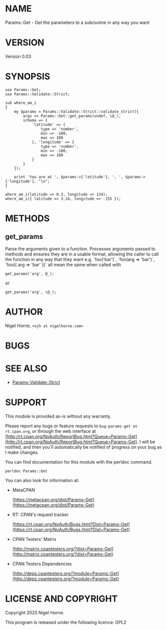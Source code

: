 # NAME

Params::Get - Get the parameters to a subroutine in any way you want

# VERSION

Version 0.03

# SYNOPSIS

    use Params::Get;
    use Params::Validate::Strict;

    sub where_am_i
    {
        my $params = Params::Validate::Strict::validate_strict({
            args => Params::Get::get_params(undef, \@_),
            schema => {
                'latitude' => {
                    type => 'number',
                    min => -180,
                    max => 180
                }, 'longitude' => {
                    type => 'number',
                    min => -180,
                    max => 180
                }
            }
        });

        print 'You are at ', $params->{'latitude'}, ', ', $params->{'longitude'}, "\n";
    }

    where_am_i(latitude => 0.3, longitude => 124);
    where_am_i({ latitude => 3.14, longitude => -155 });

# METHODS

## get\_params

Parse the arguments given to a function.
Processes arguments passed to methods and ensures they are in a usable format,
allowing the caller to call the function in any way that they want
e.g. \`foo('bar')\`, \`foo(arg => 'bar')\`, \`foo({ arg => 'bar' })\` all mean the same
when called with

    get_params('arg', @_);

or

    get_params('arg', \@_);

# AUTHOR

Nigel Horne, `<njh at nigelhorne.com>`

# BUGS

# SEE ALSO

- [Params::Validate::Strict](https://metacpan.org/pod/Params%3A%3AValidate%3A%3AStrict)

# SUPPORT

This module is provided as-is without any warranty.

Please report any bugs or feature requests to `bug-params-get at rt.cpan.org`,
or through the web interface at
[http://rt.cpan.org/NoAuth/ReportBug.html?Queue=Params-Get](http://rt.cpan.org/NoAuth/ReportBug.html?Queue=Params-Get).
I will be notified, and then you'll
automatically be notified of progress on your bug as I make changes.

You can find documentation for this module with the perldoc command.

    perldoc Params::Get

You can also look for information at:

- MetaCPAN

    [https://metacpan.org/dist/Params-Get](https://metacpan.org/dist/Params-Get)

- RT: CPAN's request tracker

    [https://rt.cpan.org/NoAuth/Bugs.html?Dist=Params-Get](https://rt.cpan.org/NoAuth/Bugs.html?Dist=Params-Get)

- CPAN Testers' Matrix

    [http://matrix.cpantesters.org/?dist=Params-Get](http://matrix.cpantesters.org/?dist=Params-Get)

- CPAN Testers Dependencies

    [http://deps.cpantesters.org/?module=Params::Get](http://deps.cpantesters.org/?module=Params::Get)

# LICENSE AND COPYRIGHT

Copyright 2025 Nigel Horne.

This program is released under the following licence: GPL2
